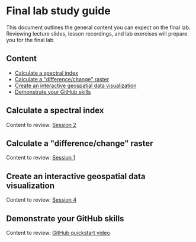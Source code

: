# Final lab study guide
This document outlines the general content you can expect on the final lab. Reviewing lecture slides, lesson recordings, and lab exercises will prepare you for the final lab.


## Content
* [Calculate a spectral index](#calculate-a-spectral-index)
* [Calculate a "difference/change" raster](#calculate-a-differencechange-raster)
* [Create an interactive geospatial data visualization](#create-an-interactive-geospatial-data-visualization)
* [Demonstrate your GitHub skills](#demonstrate-your-github-skills)

## Calculate a spectral index
Content to review: [Session 2](https://github.com/alex-pakalniskis/gisc606-spring2023/blob/main/lab2/GISC606_L2.ipynb)

## Calculate a "difference/change" raster
Content to review: [Session 1](https://github.com/alex-pakalniskis/gisc606-spring2023/blob/main/lab1/GISC606_Lab1.ipynb)

## Create an interactive geospatial data visualization
Content to review: [Session 4](https://github.com/alex-pakalniskis/gisc606-spring2023/blob/main/lab4/GISC606_L4.ipynb)

## Demonstrate your GitHub skills
Content to review: [GitHub quickstart video](https://www.youtube.com/watch?v=6rACkRRcUMU)
